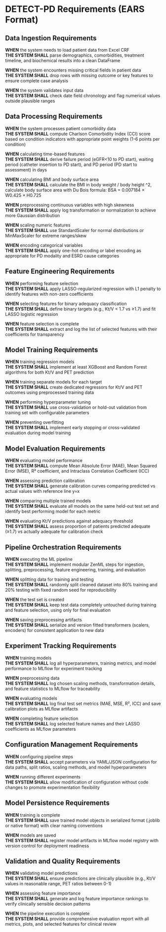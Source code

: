 # DETECT-PD Requirements (EARS Format)

## Data Ingestion Requirements

**WHEN** the system needs to load patient data from Excel CRF  
**THE SYSTEM SHALL** parse demographics, comorbidities, treatment timeline, and biochemical results into a clean DataFrame

**WHEN** the system encounters missing critical fields in patient data  
**THE SYSTEM SHALL** drop rows with missing outcome or key features to ensure complete case analysis

**WHEN** the system validates input data  
**THE SYSTEM SHALL** check date field chronology and flag numerical values outside plausible ranges

## Data Processing Requirements

**WHEN** the system processes patient comorbidity data  
**THE SYSTEM SHALL** compute Charlson Comorbidity Index (CCI) score based on condition indicators with appropriate point weights (1-6 points per condition)

**WHEN** calculating time-based features  
**THE SYSTEM SHALL** derive failure period (eGFR<10 to PD start), waiting period (catheter insertion to PD start), and PD period (PD start to assessment) in days

**WHEN** calculating BMI and body surface area  
**THE SYSTEM SHALL** calculate the BMI in body weight / body height ^2, calculate body surface area with Du Bois formula: BSA = 0.007184 × W0.425 × H0.725

**WHEN** preprocessing continuous variables with high skewness  
**THE SYSTEM SHALL** apply log transformation or normalization to achieve more Gaussian distribution

**WHEN** scaling numeric features  
**THE SYSTEM SHALL** use StandardScaler for normal distributions or MinMaxScaler for extreme ranges/skew

**WHEN** encoding categorical variables  
**THE SYSTEM SHALL** apply one-hot encoding or label encoding as appropriate for PD modality and ESRD cause categories

## Feature Engineering Requirements

**WHEN** performing feature selection  
**THE SYSTEM SHALL** apply LASSO-regularized regression with L1 penalty to identify features with non-zero coefficients

**WHEN** selecting features for binary adequacy classification  
**THE SYSTEM SHALL** define binary targets (e.g., Kt/V < 1.7 vs ≥1.7) and fit LASSO logistic regression

**WHEN** feature selection is complete  
**THE SYSTEM SHALL** extract and log the list of selected features with their coefficients for transparency

## Model Training Requirements

**WHEN** training regression models  
**THE SYSTEM SHALL** implement at least XGBoost and Random Forest algorithms for both Kt/V and PET prediction

**WHEN** training separate models for each target  
**THE SYSTEM SHALL** create dedicated regressors for Kt/V and PET outcomes using preprocessed training data

**WHEN** performing hyperparameter tuning  
**THE SYSTEM SHALL** use cross-validation or hold-out validation from training set with configurable parameters

**WHEN** preventing overfitting  
**THE SYSTEM SHALL** implement early stopping or cross-validated evaluation during model training

## Model Evaluation Requirements

**WHEN** evaluating model performance  
**THE SYSTEM SHALL** compute Mean Absolute Error (MAE), Mean Squared Error (MSE), R² coefficient, and Intraclass Correlation Coefficient (ICC)

**WHEN** assessing prediction calibration  
**THE SYSTEM SHALL** generate calibration curves comparing predicted vs actual values with reference line y=x

**WHEN** comparing multiple trained models  
**THE SYSTEM SHALL** evaluate all models on the same held-out test set and identify best performing model for each metric

**WHEN** evaluating Kt/V predictions against adequacy threshold  
**THE SYSTEM SHALL** assess proportion of patients predicted adequate (≥1.7) vs actually adequate for calibration check

## Pipeline Orchestration Requirements

**WHEN** executing the ML pipeline  
**THE SYSTEM SHALL** implement modular ZenML steps for ingestion, splitting, preprocessing, feature engineering, training, and evaluation

**WHEN** splitting data for training and testing  
**THE SYSTEM SHALL** randomly split cleaned dataset into 80% training and 20% testing with fixed random seed for reproducibility

**WHEN** the test set is created  
**THE SYSTEM SHALL** keep test data completely untouched during training and feature selection, using only for final evaluation

**WHEN** saving preprocessing artifacts  
**THE SYSTEM SHALL** serialize and version fitted transformers (scalers, encoders) for consistent application to new data

## Experiment Tracking Requirements

**WHEN** training models  
**THE SYSTEM SHALL** log all hyperparameters, training metrics, and model performance to MLflow for experiment tracking

**WHEN** preprocessing data  
**THE SYSTEM SHALL** log chosen scaling methods, transformation details, and feature statistics to MLflow for traceability

**WHEN** evaluating models  
**THE SYSTEM SHALL** log final test set metrics (MAE, MSE, R², ICC) and save calibration plots as MLflow artifacts

**WHEN** completing feature selection  
**THE SYSTEM SHALL** log selected feature names and their LASSO coefficients as MLflow parameters

## Configuration Management Requirements

**WHEN** configuring pipeline steps  
**THE SYSTEM SHALL** accept parameters via YAML/JSON configuration for data paths, split ratios, scaling methods, and model hyperparameters

**WHEN** running different experiments  
**THE SYSTEM SHALL** allow modification of configuration without code changes to promote experimentation flexibility

## Model Persistence Requirements

**WHEN** training is complete  
**THE SYSTEM SHALL** save trained model objects in serialized format (.joblib or native format) with clear naming conventions

**WHEN** models are saved  
**THE SYSTEM SHALL** register model artifacts in MLflow model registry with version control for deployment readiness

## Validation and Quality Requirements

**WHEN** validating model predictions  
**THE SYSTEM SHALL** ensure predictions are clinically plausible (e.g., Kt/V values in reasonable range, PET ratios between 0-1)

**WHEN** assessing feature importance  
**THE SYSTEM SHALL** generate and log feature importance rankings to verify clinically sensible decision patterns

**WHEN** the pipeline execution is complete  
**THE SYSTEM SHALL** provide comprehensive evaluation report with all metrics, plots, and selected features for clinical review